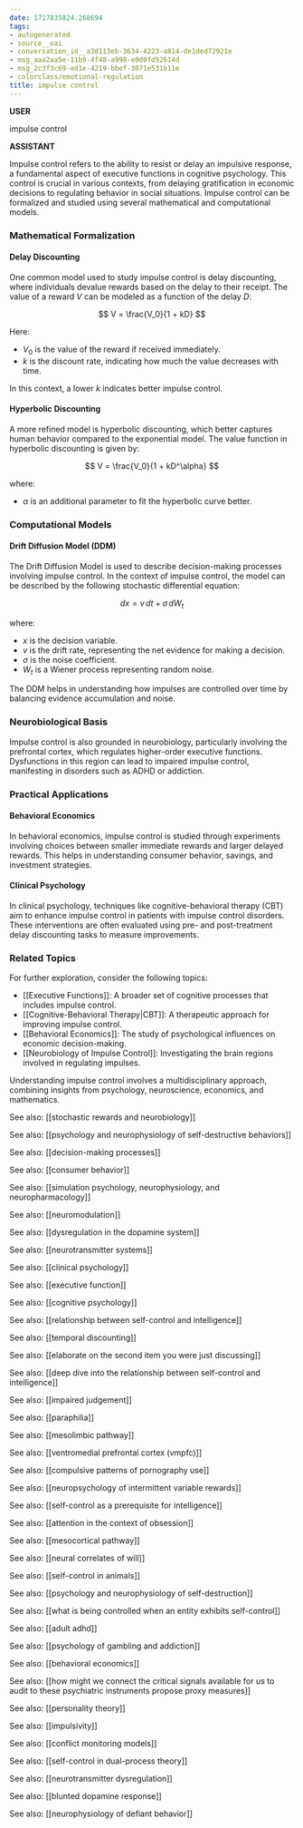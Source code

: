 ```yaml
---
date: 1717835824.268694
tags:
- autogenerated
- source__oai
- conversation_id__a3d113eb-3634-4223-a814-de1ded72921e
- msg_aaa2aa5e-11b9-4f48-a998-e0d0fd52614d
- msg_2c3f3c69-ed1e-4219-bbef-3071e531b11e
- colorclass/emotional-regulation
title: impulse control
---
```


**USER**

impulse control


**ASSISTANT**

Impulse control refers to the ability to resist or delay an impulsive response, a fundamental aspect of executive functions in cognitive psychology. This control is crucial in various contexts, from delaying gratification in economic decisions to regulating behavior in social situations. Impulse control can be formalized and studied using several mathematical and computational models.

### Mathematical Formalization

#### Delay Discounting

One common model used to study impulse control is delay discounting, where individuals devalue rewards based on the delay to their receipt. The value of a reward $V$ can be modeled as a function of the delay $D$:

$$
V = \frac{V_0}{1 + kD}
$$

Here:
- $V_0$ is the value of the reward if received immediately.
- $k$ is the discount rate, indicating how much the value decreases with time.

In this context, a lower $k$ indicates better impulse control.

#### Hyperbolic Discounting

A more refined model is hyperbolic discounting, which better captures human behavior compared to the exponential model. The value function in hyperbolic discounting is given by:

$$
V = \frac{V_0}{1 + kD^\alpha}
$$

where:
- $\alpha$ is an additional parameter to fit the hyperbolic curve better.

### Computational Models

#### Drift Diffusion Model (DDM)

The Drift Diffusion Model is used to describe decision-making processes involving impulse control. In the context of impulse control, the model can be described by the following stochastic differential equation:

$$
dx = v \, dt + \sigma \, dW_t
$$

where:
- $x$ is the decision variable.
- $v$ is the drift rate, representing the net evidence for making a decision.
- $\sigma$ is the noise coefficient.
- $W_t$ is a Wiener process representing random noise.

The DDM helps in understanding how impulses are controlled over time by balancing evidence accumulation and noise.

### Neurobiological Basis

Impulse control is also grounded in neurobiology, particularly involving the prefrontal cortex, which regulates higher-order executive functions. Dysfunctions in this region can lead to impaired impulse control, manifesting in disorders such as ADHD or addiction.

### Practical Applications

#### Behavioral Economics

In behavioral economics, impulse control is studied through experiments involving choices between smaller immediate rewards and larger delayed rewards. This helps in understanding consumer behavior, savings, and investment strategies.

#### Clinical Psychology

In clinical psychology, techniques like cognitive-behavioral therapy (CBT) aim to enhance impulse control in patients with impulse control disorders. These interventions are often evaluated using pre- and post-treatment delay discounting tasks to measure improvements.

### Related Topics

For further exploration, consider the following topics:
- [[Executive Functions]]: A broader set of cognitive processes that includes impulse control.
- [[Cognitive-Behavioral Therapy|CBT]]: A therapeutic approach for improving impulse control.
- [[Behavioral Economics]]: The study of psychological influences on economic decision-making.
- [[Neurobiology of Impulse Control]]: Investigating the brain regions involved in regulating impulses.

Understanding impulse control involves a multidisciplinary approach, combining insights from psychology, neuroscience, economics, and mathematics.

See also: [[stochastic rewards and neurobiology]]


See also: [[psychology and neurophysiology of self-destructive behaviors]]


See also: [[decision-making processes]]


See also: [[consumer behavior]]


See also: [[simulation psychology, neurophysiology, and neuropharmacology]]


See also: [[neuromodulation]]


See also: [[dysregulation in the dopamine system]]


See also: [[neurotransmitter systems]]


See also: [[clinical psychology]]


See also: [[executive function]]


See also: [[cognitive psychology]]


See also: [[relationship between self-control and intelligence]]


See also: [[temporal discounting]]


See also: [[elaborate on the second item you were just discussing]]


See also: [[deep dive into the relationship between self-control and intelligence]]


See also: [[impaired judgement]]


See also: [[paraphilia]]


See also: [[mesolimbic pathway]]


See also: [[ventromedial prefrontal cortex (vmpfc)]]


See also: [[compulsive patterns of pornography use]]


See also: [[neuropsychology of intermittent variable rewards]]


See also: [[self-control as a prerequisite for intelligence]]


See also: [[attention in the context of obsession]]


See also: [[mesocortical pathway]]


See also: [[neural correlates of will]]


See also: [[self-control in animals]]


See also: [[psychology and neurophysiology of self-destruction]]


See also: [[what is being controlled when an entity exhibits self-control]]


See also: [[adult adhd]]


See also: [[psychology of gambling and addiction]]


See also: [[behavioral economics]]


See also: [[how might we connect the critical signals available for us to audit to these psychiatric instruments propose proxy measures]]


See also: [[personality theory]]


See also: [[impulsivity]]


See also: [[conflict monitoring models]]


See also: [[self-control in dual-process theory]]


See also: [[neurotransmitter dysregulation]]


See also: [[blunted dopamine response]]


See also: [[neurophysiology of defiant behavior]]